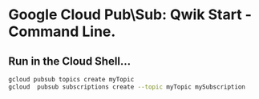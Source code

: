 # Google Cloud Pub\Sub: Qwik Start - Command Line.
## Run in the Cloud Shell...
```bash
gcloud pubsub topics create myTopic
gcloud  pubsub subscriptions create --topic myTopic mySubscription
```
